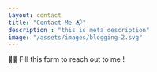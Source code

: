 ```yaml
---
layout: contact
title: "Contact Me 📬"
description : "this is meta description"
image: "/assets/images/blogging-2.svg"
---
```


✍🏻 Fill this form to reach out to me ! 